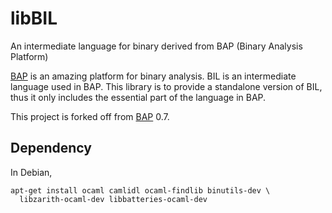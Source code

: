 libBIL
======

An intermediate language for binary derived from BAP (Binary Analysis Platform)

[BAP](http://bap.ece.cmu.edu/) is an amazing platform for binary analysis. BIL
is an intermediate language used in BAP. This library is to provide a standalone
version of BIL, thus it only includes the essential part of the language in BAP.

This project is forked off from [BAP](http://bap.ece.cmu.edu/) 0.7.

Dependency
----------

In Debian,

    apt-get install ocaml camlidl ocaml-findlib binutils-dev \
      libzarith-ocaml-dev libbatteries-ocaml-dev

